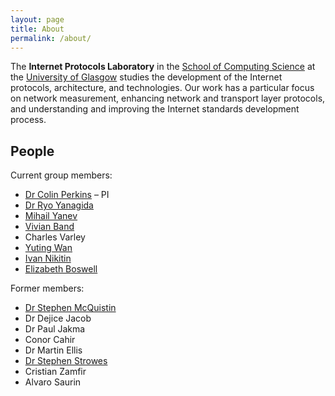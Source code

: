 ```yaml
---
layout: page
title: About
permalink: /about/
---
```


The **Internet Protocols Laboratory** in the 
[School of Computing Science](https://www.gla.ac.uk/schools/computing/)
at the [University of Glasgow](https://www.gla.ac.uk/)
studies the development of the Internet protocols, architecture, and
technologies. Our work has a particular focus on network measurement,
enhancing network and transport layer protocols, and understanding and
improving the Internet standards development process.

## People

Current group members:
* [Dr Colin Perkins](https://csperkins.org) – PI
* [Dr Ryo Yanagida](http://www.htonl.net)
* [Mihail Yanev](https://yanev.uk)
* [Vivian Band](https://github.com/ArcStatic)
* Charles Varley
* [Yuting Wan](https://www.gla.ac.uk/pgrs/yutingwan/)
* [Ivan Nikitin](https://www.gla.ac.uk/pgrs/ivannikitin/)
* [Elizabeth Boswell](https://www.gla.ac.uk/pgrs/elizabethboswell/)

Former members:
* [Dr Stephen McQuistin](https://smcquistin.uk)
* Dr Dejice Jacob
* Dr Paul Jakma
* Conor Cahir
* Dr Martin Ellis
* [Dr Stephen Strowes](https://sdstrowes.co.uk)
* Cristian Zamfir
* Alvaro Saurin


